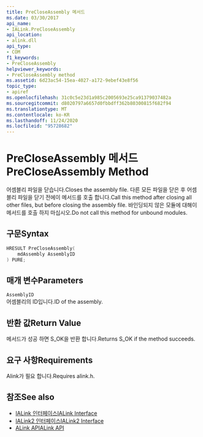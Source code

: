 ```yaml
---
title: PreCloseAssembly 메서드
ms.date: 03/30/2017
api_name:
- IALink.PreCloseAssembly
api_location:
- alink.dll
api_type:
- COM
f1_keywords:
- PreCloseAssembly
helpviewer_keywords:
- PreCloseAssembly method
ms.assetid: 6d23ac54-15ea-4027-a172-9ebef43e8f56
topic_type:
- apiref
ms.openlocfilehash: 31c0c5e23d1a985c2005693e25ca91379037482a
ms.sourcegitcommit: d8020797a6657d0fbbdff362b80300815f682f94
ms.translationtype: MT
ms.contentlocale: ko-KR
ms.lasthandoff: 11/24/2020
ms.locfileid: "95728682"
---
```

# <a name="precloseassembly-method"></a><span data-ttu-id="e7730-102">PreCloseAssembly 메서드</span><span class="sxs-lookup"><span data-stu-id="e7730-102">PreCloseAssembly Method</span></span>

<span data-ttu-id="e7730-103">어셈블리 파일을 닫습니다.</span><span class="sxs-lookup"><span data-stu-id="e7730-103">Closes the assembly file.</span></span> <span data-ttu-id="e7730-104">다른 모든 파일을 닫은 후 어셈블리 파일을 닫기 전에이 메서드를 호출 합니다.</span><span class="sxs-lookup"><span data-stu-id="e7730-104">Call this method after closing all other files, but before closing the assembly file.</span></span> <span data-ttu-id="e7730-105">바인딩되지 않은 모듈에 대해이 메서드를 호출 하지 마십시오.</span><span class="sxs-lookup"><span data-stu-id="e7730-105">Do not call this method for unbound modules.</span></span>  
  
## <a name="syntax"></a><span data-ttu-id="e7730-106">구문</span><span class="sxs-lookup"><span data-stu-id="e7730-106">Syntax</span></span>  
  
```cpp  
HRESULT PreCloseAssembly(  
    mdAssembly AssemblyID  
) PURE;  
```  
  
## <a name="parameters"></a><span data-ttu-id="e7730-107">매개 변수</span><span class="sxs-lookup"><span data-stu-id="e7730-107">Parameters</span></span>  

 `AssemblyID`  
 <span data-ttu-id="e7730-108">어셈블리의 ID입니다.</span><span class="sxs-lookup"><span data-stu-id="e7730-108">ID of the assembly.</span></span>  
  
## <a name="return-value"></a><span data-ttu-id="e7730-109">반환 값</span><span class="sxs-lookup"><span data-stu-id="e7730-109">Return Value</span></span>  

 <span data-ttu-id="e7730-110">메서드가 성공 하면 S_OK을 반환 합니다.</span><span class="sxs-lookup"><span data-stu-id="e7730-110">Returns S_OK if the method succeeds.</span></span>  
  
## <a name="requirements"></a><span data-ttu-id="e7730-111">요구 사항</span><span class="sxs-lookup"><span data-stu-id="e7730-111">Requirements</span></span>  

 <span data-ttu-id="e7730-112">Alink가 필요 합니다.</span><span class="sxs-lookup"><span data-stu-id="e7730-112">Requires alink.h.</span></span>  
  
## <a name="see-also"></a><span data-ttu-id="e7730-113">참조</span><span class="sxs-lookup"><span data-stu-id="e7730-113">See also</span></span>

- [<span data-ttu-id="e7730-114">IALink 인터페이스</span><span class="sxs-lookup"><span data-stu-id="e7730-114">IALink Interface</span></span>](ialink-interface.md)
- [<span data-ttu-id="e7730-115">IALink2 인터페이스</span><span class="sxs-lookup"><span data-stu-id="e7730-115">IALink2 Interface</span></span>](ialink2-interface.md)
- [<span data-ttu-id="e7730-116">ALink API</span><span class="sxs-lookup"><span data-stu-id="e7730-116">ALink API</span></span>](index.md)
